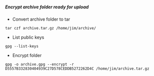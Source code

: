 ##### Encrypt archive folder ready for upload

* Convert archive folder to tar

```
tar czf archive.tar.gz /home/jim/archive/
```

* List public keys

```
gpg --list-keys
```

* Encrypt folder

```
gpg -o archive.gpg --encrypt -r D5557B332830404939C27D578CEDDB5272262D4C /home/jim/archive.tar.gz
```
